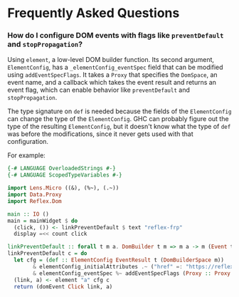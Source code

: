 # Frequently Asked Questions

### How do I configure DOM events with flags like `preventDefault` and `stopPropagation`?

Using `element`, a low-level DOM builder function. Its second argument, `ElementConfig`, has a `_elementConfig_eventSpec` field that can be modified using `addEventSpecFlags`. It takes a `Proxy` that specifies the `DomSpace`, an event name, and a callback which takes the event result and returns an event flag, which can enable behavior like `preventDefault` and `stopPropagation`.

The type signature on `def` is needed because the fields of the `ElementConfig` can change the type of the `ElementConfig`. GHC can probably figure out the type of the resulting `ElementConfig`, but it doesn't know what the type of `def` was before the modifications, since it never gets used with that configuration.

For example:

```haskell
{-# LANGUAGE OverloadedStrings #-}
{-# LANGUAGE ScopedTypeVariables #-}

import Lens.Micro ((&), (%~), (.~))
import Data.Proxy
import Reflex.Dom

main :: IO ()
main = mainWidget $ do
  (click, ()) <- linkPreventDefault $ text "reflex-frp"
  display =<< count click

linkPreventDefault :: forall t m a. DomBuilder t m => m a -> m (Event t (), a)
linkPreventDefault c = do
  let cfg = (def :: ElementConfig EventResult t (DomBuilderSpace m))
        & elementConfig_initialAttributes .~ ("href" =: "https://reflex-frp.org")
        & elementConfig_eventSpec %~ addEventSpecFlags (Proxy :: Proxy (DomBuilderSpace m)) Click (const preventDefault)
  (link, a) <- element "a" cfg c
  return (domEvent Click link, a)
```
